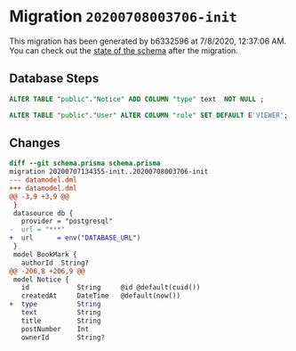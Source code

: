 # Migration `20200708003706-init`

This migration has been generated by b6332596 at 7/8/2020, 12:37:06 AM.
You can check out the [state of the schema](./schema.prisma) after the migration.

## Database Steps

```sql
ALTER TABLE "public"."Notice" ADD COLUMN "type" text  NOT NULL ;

ALTER TABLE "public"."User" ALTER COLUMN "role" SET DEFAULT E'VIEWER';
```

## Changes

```diff
diff --git schema.prisma schema.prisma
migration 20200707134355-init..20200708003706-init
--- datamodel.dml
+++ datamodel.dml
@@ -3,9 +3,9 @@
 }
 datasource db {
   provider = "postgresql"
-  url = "***"
+  url      = env("DATABASE_URL")
 }
 model BookMark {
   authorId  String?
@@ -206,8 +206,9 @@
 model Notice {
   id            String     @id @default(cuid())
   createdAt     DateTime   @default(now())
+  type          String
   text          String
   title         String
   postNumber    Int         
   ownerId       String?
```


